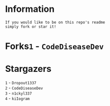 # Information
`If you would like to be on this repo's readme`</br>`simply fork or star it!`</br>
# Forks`1` - `CodeDiseaseDev`</br>
# Stargazers
`1` - `Dropout1337`</br>`2` - `CodeDiseaseDev`</br>`3` - `n1ckyl337`</br>`4` - `kiIogram`</br>